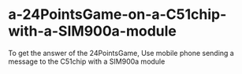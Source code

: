 # a-24PointsGame-on-a-C51chip-with-a-SIM900a-module
To get the answer of the 24PointsGame, Use mobile phone sending a message to the C51chip with a SIM900a module 
